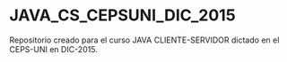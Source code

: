 # JAVA_CS_CEPSUNI_DIC_2015
Repositorio creado para el curso JAVA CLIENTE-SERVIDOR dictado en el CEPS-UNI en DIC-2015.
